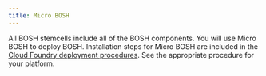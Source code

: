 ```yaml
---
title: Micro BOSH
---
```


All BOSH stemcells include all of the BOSH components. You will use Micro BOSH to deploy BOSH. Installation steps for Micro BOSH are included in the [Cloud Foundry deployment procedures](/deploying/index.html). See the appropriate procedure for your platform.

